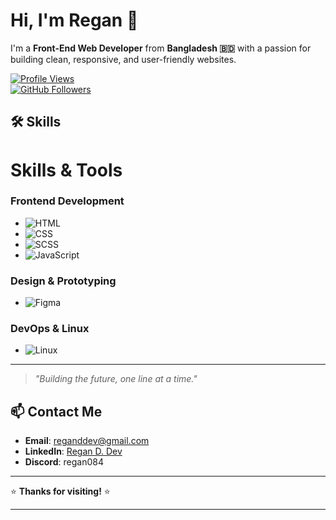 # Hi, I'm Regan 👋

I'm a **Front-End Web Developer** from **Bangladesh 🇧🇩** with a passion for building clean, responsive, and user-friendly websites.

[![Profile Views](https://komarev.com/ghpvc/?username=devregan&label=Profile%20views&color=0e75b6&style=flat)](https://github.com/devregan)  
[![GitHub Followers](https://img.shields.io/github/followers/devregan?label=Follow&style=social)](https://github.com/devregan)  

## 🛠️ Skills

# Skills & Tools

### **Frontend Development**
- ![HTML](https://img.shields.io/badge/-HTML-E34F26?style=for-the-badge&logo=html5&logoColor=white)
- ![CSS](https://img.shields.io/badge/-CSS-1572B6?style=for-the-badge&logo=css3&logoColor=white)
- ![SCSS](https://img.shields.io/badge/-SCSS-CC6699?style=for-the-badge&logo=sass&logoColor=white)
- ![JavaScript](https://img.shields.io/badge/-JavaScript-F7DF1E?style=for-the-badge&logo=javascript&logoColor=black)

### **Design & Prototyping**
- ![Figma](https://img.shields.io/badge/-Figma-F24E1E?style=for-the-badge&logo=figma&logoColor=white)

### **DevOps & Linux**
- ![Linux](https://img.shields.io/badge/-Linux-FCC624?style=for-the-badge&logo=linux&logoColor=black)

---

> _"Building the future, one line at a time."_


## 📫 Contact Me

- **Email**: [reganddev@gmail.com](mailto:reganddev@gmail.com)  
- **LinkedIn**: [Regan D. Dev](https://www.linkedin.com/in/regan-d-dev-a3254b326)  
- **Discord**: regan084  

---

⭐️ **Thanks for visiting!** ⭐️

---
